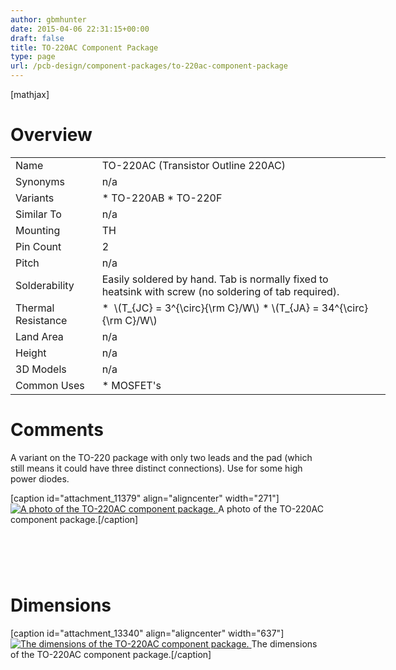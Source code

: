 ```yaml
---
author: gbmhunter
date: 2015-04-06 22:31:15+00:00
draft: false
title: TO-220AC Component Package
type: page
url: /pcb-design/component-packages/to-220ac-component-package
---
```


[mathjax]

# Overview

<table style="width: 600px;" ><tbody ><tr >
<td >Name
</td>
<td >TO-220AC (Transistor Outline 220AC)
</td></tr><tr >
<td >Synonyms
</td>
<td >n/a
</td></tr><tr >
<td >Variants
</td>
<td >  * TO-220AB  * TO-220F
</td></tr><tr >
<td >Similar To
</td>
<td >n/a
</td></tr><tr >
<td >Mounting
</td>
<td >TH
</td></tr><tr >
<td >Pin Count
</td>
<td >2
</td></tr><tr >
<td >Pitch
</td>
<td >n/a
</td></tr><tr >
<td >Solderability
</td>
<td >Easily soldered by hand. Tab is normally fixed to heatsink with screw (no soldering of tab required).
</td></tr><tr >
<td >Thermal Resistance
</td>
<td >  *  \(T_{JC} = 3^{\circ}{\rm C}/W\)  * \(T_{JA} = 34^{\circ}{\rm C}/W\)
</td>
<td >

</td></tr><tr >
<td >Land Area
</td>
<td >n/a
</td></tr><tr >
<td >Height
</td>
<td >n/a
</td></tr><tr >
<td >3D Models
</td>
<td >n/a
</td></tr><tr >
<td >Common Uses
</td>
<td >  * MOSFET's
</td></tr></tbody></table>

# Comments

A variant on the TO-220 package with only two leads and the pad (which still means it could have three distinct connections). Use for some high power diodes.

[caption id="attachment_11379" align="aligncenter" width="271"][![A photo of the TO-220AC component package.](http://blog.mbedded.ninja/wp-content/uploads/2015/04/to-220ac-component-package-photo.jpg)
](http://blog.mbedded.ninja/wp-content/uploads/2015/04/to-220ac-component-package-photo.jpg) A photo of the TO-220AC component package.[/caption]

#  

# Dimensions

[caption id="attachment_13340" align="aligncenter" width="637"][![The dimensions of the TO-220AC component package.](http://blog.mbedded.ninja/wp-content/uploads/2015/04/to-220ac-component-package-dimensions.png)
](http://blog.mbedded.ninja/wp-content/uploads/2015/04/to-220ac-component-package-dimensions.png) The dimensions of the TO-220AC component package.[/caption]

